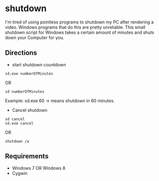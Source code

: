 shutdown
========

I'm tired of using pointless programs to shutdown my PC after
rendering a video. Windows programs that do this are 
pretty unreliable. This small shutdown script for Windows takes
a certain amount of minutes and shuts down your Computer for you.

## Directions

- start shutdown countdown
```
sd.exe numberOfMinutes
```

OR

```
sd numberOfMinutes
```

Example: sd.exe 60
-> means shutdown in 60 minutes.

- Cancel shutdown
```
sd cancel
sd.exe cancel
```

OR

```
shutdown /a
```

## Requirements

- Windows 7 OR Windows 8
- Cygwin



